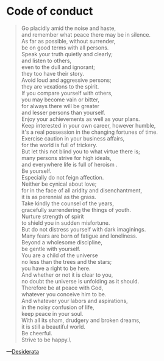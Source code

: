 # Code of conduct

> Go placidly amid the noise and haste,\
> and remember what peace there may be in silence.\
> As far as possible, without surrender,\
> be on good terms with all persons.\
> Speak your truth quietly and clearly;\
> and listen to others,\
> even to the dull and ignorant;\
> they too have their story.\
> Avoid loud and aggressive persons;\
> they are vexations to the spirit.\
> If you compare yourself with others,\
> you may become vain or bitter,\
> for always there will be greater\
> and lesser persons than yourself.\
> Enjoy your achievements as well as your plans.\
> Keep interested in your own career, however humble,\
> it's a real possession in the changing fortunes of time.\
> Exercise caution in your business affairs,\
> for the world is full of trickery.\
> But let this not blind you to what virtue there is;\
> many persons strive for high ideals,\
> and everywhere life is full of heroism .\
> Be yourself.\
> Especially do not feign affection.\
> Neither be cynical about love;\
> for in the face of all aridity and disenchantment,\
> it is as perennial as the grass.\
> Take kindly the counsel of the years,\
> gracefully surrendering the things of youth.\
> Nurture strength of spirit\
> to shield you in sudden misfortune.\
> But do not distress yourself with dark imaginings.\
> Many fears are born of fatigue and loneliness.\
> Beyond a wholesome discipline,\
> be gentle with yourself.\
> You are a child of the universe\
> no less than the trees and the stars;\
> you have a right to be here.\
> And whether or not it is clear to you,\
> no doubt the universe is unfolding as it should.\
> Therefore be at peace with God,\
> whatever you conceive him to be.\
> And whatever your labors and aspirations,\
> in the noisy confusion of life,\
> keep peace in your soul.\
> With all its sham, drudgery and broken dreams,\
> it is still a beautiful world.\
> Be cheerful.\
> Strive to be happy.\

—[Desiderata](https://en.wikipedia.org/wiki/Desiderata)
